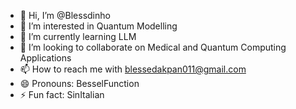 - 👋 Hi, I’m @Blessdinho
- 👀 I’m interested in Quantum Modelling
- 🌱 I’m currently learning LLM
- 💞️ I’m looking to collaborate on Medical and Quantum Computing Applications
- 📫 How to reach me with blessedakpan011@gmail.com
- 😄 Pronouns: BesselFunction
- ⚡ Fun fact: SinItalian

<!---
Blessdinho/Blessdinho is a ✨ special ✨ repository because its `README.md` (this file) appears on your GitHub profile.
You can click the Preview link to take a look at your changes.
--->
